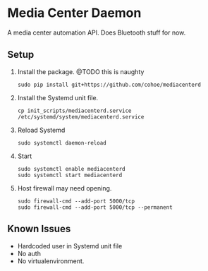 Media Center Daemon
===================

A media center automation API. Does Bluetooth stuff for now.

Setup
-----

1. Install the package. @TODO this is naughty
   ```
   sudo pip install git+https://github.com/cohoe/mediacenterd
   ```
2. Install the Systemd unit file.
   ```
   cp init_scripts/mediacenterd.service /etc/systemd/system/mediacenterd.service
   ```
3. Reload Systemd
   ```
   sudo systemctl daemon-reload
   ```
4. Start
   ```
   sudo systemctl enable mediacenterd
   sudo systemctl start mediacenterd
   ```
5. Host firewall may need opening.
   ```
   sudo firewall-cmd --add-port 5000/tcp
   sudo firewall-cmd --add-port 5000/tcp --permanent
   ```
   
Known Issues
------------
* Hardcoded user in Systemd unit file
* No auth
* No virtualenvironment.